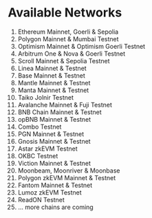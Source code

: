 # Available Networks

1. Ethereum Mainnet, Goerli & Sepolia
2. Polygon Mainnet & Mumbai Testnet
3. Optimism Mainnet & Optimism Goerli Testnet
4. Arbitrum One & Nova & Goerli Testnet
5. Scroll Mainnet & Sepolia Testnet
6. Linea Mainnet & Testnet
7. Base Mainnet & Testnet
8. Mantle Mainnet & Testnet
9. Manta Mainnet & Testnet
10. Taiko Jolnir Testnet
11. Avalanche Mainnet & Fuji Testnet
12. BNB Chain Mainnet & Testnet
13. opBNB Mainnet & Testnet
14. Combo Testnet
15. PGN Mainnet & Testnet
16. Gnosis Mainnet & Testnet
17. Astar zkEVM Testnet
18. OKBC Testnet
19. Viction Mainnet & Testnet
20. Moonbeam, Moonriver & Moonbase
21. Polygon zkEVM Mainnet & Testnet
22. Fantom Mainnet & Testnet
23. Lumoz zkEVM Testnet
24. ReadON Testnet
25. ... more chains are coming

